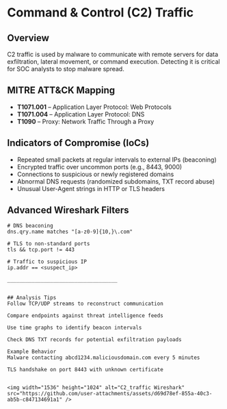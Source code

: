 # Command & Control (C2) Traffic

## Overview
C2 traffic is used by malware to communicate with remote servers for data exfiltration, lateral movement, or command execution. Detecting it is critical for SOC analysts to stop malware spread.

## MITRE ATT&CK Mapping
- **T1071.001** – Application Layer Protocol: Web Protocols  
- **T1071.004** – Application Layer Protocol: DNS  
- **T1090** – Proxy: Network Traffic Through a Proxy  

## Indicators of Compromise (IoCs)
- Repeated small packets at regular intervals to external IPs (beaconing)  
- Encrypted traffic over uncommon ports (e.g., 8443, 9000)  
- Connections to suspicious or newly registered domains  
- Abnormal DNS requests (randomized subdomains, TXT record abuse)  
- Unusual User-Agent strings in HTTP or TLS headers

## Advanced Wireshark Filters
```text
# DNS beaconing
dns.qry.name matches "[a-z0-9]{10,}\.com"

# TLS to non-standard ports
tls && tcp.port != 443

# Traffic to suspicious IP
ip.addr == <suspect_ip>

____________________________________


## Analysis Tips
Follow TCP/UDP streams to reconstruct communication

Compare endpoints against threat intelligence feeds

Use time graphs to identify beacon intervals

Check DNS TXT records for potential exfiltration payloads

Example Behavior
Malware contacting abcd1234.maliciousdomain.com every 5 minutes

TLS handshake on port 8443 with unknown certificate


<img width="1536" height="1024" alt="C2_traffic Wireshark" src="https://github.com/user-attachments/assets/d69d78ef-855a-40c3-ab5b-c847134691a1" />
